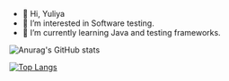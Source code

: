 - 👋 Hi, Yuliya
- 👀 I’m interested in Software testing.
- 🌱 I’m currently learning Java and testing frameworks.

<!---
juliaCodeGirl/juliaCodeGirl is a ✨ special ✨ repository because its `README.md` (this file) appears on your GitHub profile.
You can click the Preview link to take a look at your changes.
--->


![Anurag's GitHub stats](https://github-readme-stats.vercel.app/api?username=juliaCodeGirl&show_icons=true&theme=dracula)


[![Top Langs](https://github-readme-stats.vercel.app/api/top-langs/?username=juliaCodeGirl&layout=compact)](https://github.com/juliaCodeGirl/github-readme-stats)


